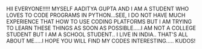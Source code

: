 HII EVERYONE!!!!!
MYSELF AADITYA GUPTA AND I AM A STUDENT WHO LOVES TO CODE PROGRAMS IN PYTHON...SEE, I DO NOT HAVE MUCH EXPERIENCE THAT HOW TO USE CODING PLATFORMS BUT I AM  TRYING TO LEARN THESE THINGS AS
SOON AS POSSIBLE.....I AM NOT A COLLEGE STUDENT BUT I AM A SCHOOL STUDENT.. I LIVE IN INDIA..
THAT'S ALL ABOUT ME.....I HOPE YOU WILL FIND MY CODES INTERESTING.....
KUDOS!
